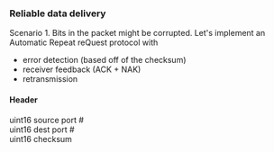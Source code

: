 ### Reliable data delivery ###

Scenario 1.
Bits in the packet might be corrupted. 
Let's implement an Automatic Repeat reQuest protocol with 
 - error detection (based off of the checksum)
 - receiver feedback (ACK + NAK)
 - retransmission

#### Header ####
uint16 source port # \
uint16 dest port # \
uint16 checksum



